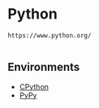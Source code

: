 # Python

```
https://www.python.org/
  
```

## Environments

* [CPython]({{site.baseurl}}/langs/python/envs/python)
* [PyPy]({{site.baseurl}}/langs/python/envs/pypy)
